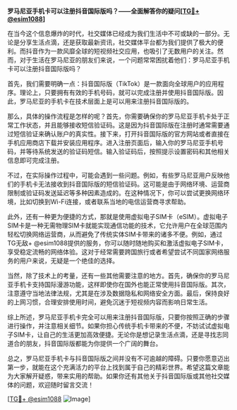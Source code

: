 **罗马尼亚手机卡可以注册抖音国际版吗？——全面解答你的疑问[[TG💪+ @esim1088](https://t.me/s/esim1088)]**

在当今这个信息爆炸的时代，社交媒体已经成为我们生活中不可或缺的一部分。无论是分享生活点滴，还是获取最新资讯，社交媒体平台都为我们提供了极大的便利。而抖音作为一款风靡全球的短视频社交应用，也吸引了无数用户的关注。然而，对于生活在罗马尼亚的朋友们来说，一个问题常常困扰着他们：罗马尼亚手机卡可以注册抖音国际版吗？

首先，我们需要明确一点：抖音国际版（TikTok）是一款面向全球用户的应用程序。理论上，只要拥有有效的手机号码，就可以完成注册并使用抖音国际版。因此，罗马尼亚的手机卡在技术层面上是可以用来注册抖音国际版的。

那么，具体的操作流程是怎样的呢？首先，你需要确保你的罗马尼亚手机卡处于正常工作状态，并且能够接收短信验证码。这是因为抖音国际版在注册时通常需要通过短信验证来确认账户的真实性。接下来，打开抖音国际版的官方网站或者直接在手机应用商店下载并安装应用程序。进入注册页面后，输入你的罗马尼亚手机号码，并等待系统发送的验证码短信。输入验证码后，按照提示设置密码和其他相关信息即可完成注册。

不过，在实际操作过程中，可能会遇到一些问题。例如，有些罗马尼亚用户反映他们的手机卡无法接收到抖音国际版的短信验证码。这可能是由于网络环境、运营商限制或验证码发送延迟等多种因素造成的。在这种情况下，你可以尝试更换网络环境，比如切换到Wi-Fi连接，或者联系当地的电信运营商寻求帮助。

此外，还有一种更为便捷的方式，那就是使用虚拟电子SIM卡（eSIM）。虚拟电子SIM卡是一种无需物理SIM卡就能实现通信功能的技术，它允许用户在全球范围内轻松切换网络运营商，从而避免了传统实体SIM卡带来的诸多不便。例如，通过TG无敌+ @esim1088提供的服务，你可以随时随地购买和激活虚拟电子SIM卡，享受稳定流畅的网络体验。这对于经常需要跨国旅行或者希望尝试不同国家网络服务的用户来说，无疑是一个绝佳的选择。

当然，除了技术上的考量，还有一些其他需要注意的地方。首先，确保你的罗马尼亚手机卡支持国际漫游功能，这样即使你在国外也能正常使用抖音国际版。其次，注意遵守当地法律法规，尤其是在涉及数据隐私和网络安全方面。最后，保持良好的上网习惯，合理安排使用时间，避免沉迷于短视频内容而影响日常生活。

综上所述，罗马尼亚手机卡完全可以用来注册抖音国际版，只要你按照正确的步骤进行操作，并注意相关细节。如果你担心传统手机卡带来的不便，不妨试试虚拟电子SIM卡，让自己的生活更加高效便捷。无论你是想记录生活点滴，还是寻找志同道合的朋友，抖音国际版都能为你提供一个广阔的舞台。

总之，罗马尼亚手机卡与抖音国际版之间并没有不可逾越的障碍。只要你愿意迈出第一步，就能在这个充满活力的平台上找到属于自己的精彩世界。希望这篇文章能为大家解开疑惑，带来实用的帮助。如果你还有其他关于抖音国际版或其他社交媒体的问题，欢迎随时留言交流！

[[TG💪+ @esim1088](https://t.me/s/esim1088) ![Image](https://i.postimg.cc/4NQfJmqS/Snipaste-2025-05-13-00-14-12.png)]